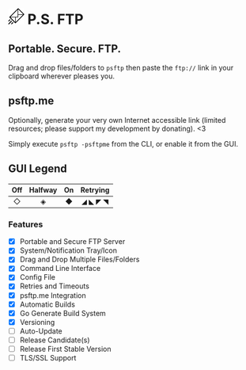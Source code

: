 # ![P.S. FTP Logo](https://github.com/calebgray/psftp/raw/master/icon.png) P.S. FTP
## Portable. Secure. FTP.
Drag and drop files/folders to `psftp` then paste the `ftp://` link in your clipboard wherever pleases you.

## psftp.me
Optionally, generate your very own Internet accessible link (limited resources; please support my development by donating). <3

Simply execute `psftp -psftpme` from the CLI, or enable it from the GUI.

## GUI Legend
| Off   | Halfway | On    | Retrying |
| :---: | :---:   | :---: | :---:    |
| ◇     | ◈      | ◆     | ◢ ◣ ◤ ◥ |

### Features
* [X] Portable and Secure FTP Server
* [X] System/Notification Tray/Icon
* [X] Drag and Drop Multiple Files/Folders
* [X] Command Line Interface
* [X] Config File
* [X] Retries and Timeouts
* [X] psftp.me Integration
* [X] Automatic Builds
* [X] Go Generate Build System
* [X] Versioning
* [ ] Auto-Update
* [ ] Release Candidate(s)
* [ ] Release First Stable Version
* [ ] TLS/SSL Support
